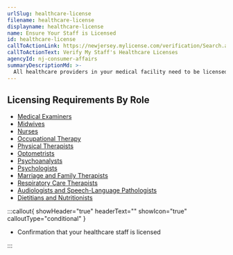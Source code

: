 ```yaml
---
urlSlug: healthcare-license
filename: healthcare-license
displayname: healthcare-license
name: Ensure Your Staff is Licensed
id: healthcare-license
callToActionLink: https://newjersey.mylicense.com/verification/Search.aspx?facility=N
callToActionText: Verify My Staff's Healthcare Licenses
agencyId: nj-consumer-affairs
summaryDescriptionMd: >-
  All healthcare providers in your medical facility need to be licensed medical professionals.
---
```


## Licensing Requirements By Role

- [Medical Examiners](https://www.njconsumeraffairs.gov/bme/Pages/applications.aspx)
- [Midwives](https://www.njconsumeraffairs.gov/mid/Pages/default.aspx)
- [Nurses](https://www.njconsumeraffairs.gov/nur/Pages/default.aspx)
- [Occupational Therapy](https://www.njconsumeraffairs.gov/ot/Pages/default.aspx)
- [Physical Therapists](https://www.njconsumeraffairs.gov/opt/Pages/default.aspx)
- [Optometrists](https://www.njconsumeraffairs.gov/opt/Pages/default.aspx)
- [Psychoanalysts](https://www.njconsumeraffairs.gov/psya/Pages/default.aspx)
- [Psychologists](https://www.njconsumeraffairs.gov/psy/Pages/default.aspx)
- [Marriage and Family Therapists](https://www.njconsumeraffairs.gov/mft/Pages/default.aspx)
- [Respiratory Care Therapists](https://www.njconsumeraffairs.gov/resp/Pages/default.aspx)
- [Audiologists and Speech-Language Pathologists](https://www.njconsumeraffairs.gov/aud/Pages/default.aspx)
- [Dietitians and Nutritionists](https://www.njconsumeraffairs.gov/dan/Pages/default.aspx)

:::callout{ showHeader="true" headerText="" showIcon="true" calloutType="conditional" }

- Confirmation that your healthcare staff is licensed

:::
